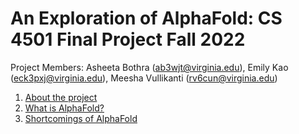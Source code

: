 # An Exploration of AlphaFold: CS 4501 Final Project Fall 2022
Project Members: Asheeta Bothra (<ab3wjt@virginia.edu>), Emily Kao (<eck3pxj@virginia.edu>), Meesha Vullikanti (<rv6cun@virginia.edu>) <br>
1. [About the project](https://eckao.github.io/compbio-alphafold-project/about)  
2. [What is AlphaFold?](https://eckao.github.io/compbio-alphafold-project/alphafold)
3. [Shortcomings of AlphaFold](https://eckao.github.io/compbio-alphafold-project/shortcomings)
